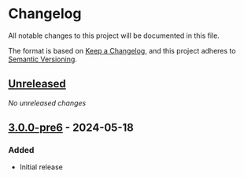 # Changelog

All notable changes to this project will be documented in this file.

The format is based on [Keep a Changelog](https://keepachangelog.com/en/1.0.0/),
and this project adheres to [Semantic Versioning](https://semver.org/spec/v2.0.0.html).

## [Unreleased]
_No unreleased changes_

## [3.0.0-pre6] - 2024-05-18
### Added
- Initial release

[unreleased]: https://github.com/fabulous-dev/Fabulous.Avalonia.Diagnostics/compare/3.0.0-pre6...HEAD
[3.0.0-pre6]: https://github.com/fabulous-dev/Fabulous.Avalonia.Diagnostics/releases/tag/3.0.0-pre6
